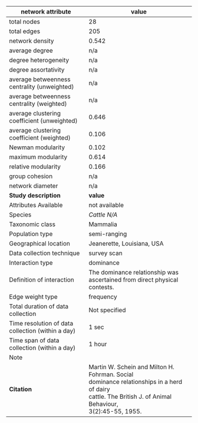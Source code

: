 network attribute|value
---|---
total nodes|28
total edges|205
network density|0.542
average degree|n/a
degree heterogeneity|n/a
degree assortativity|n/a
average betweenness centrality (unweighted)|n/a
average betweenness centrality (weighted)|n/a
average clustering coefficient (unweighted)|0.646
average clustering coefficient (weighted)|0.106
Newman modularity|0.102
maximum modularity|0.614
relative modularity|0.166
group cohesion|n/a
network diameter|n/a
**Study description**|**value**
Attributes Available|not available
Species|*Cattle N/A*
Taxonomic class|Mammalia
Population type|semi-ranging
Geographical location|Jeanerette, Louisiana, USA
Data collection technique|survey scan
Interaction type|dominance
Definition of interaction|The dominance relationship was ascertained from direct physical contests.
Edge weight type|frequency
Total duration of data collection|Not specified
Time resolution of data collection (within a day)|1 sec
Time span of data collection (within a day)|1 hour
Note|
**Citation** | Martin W. Schein and Milton H. Fohrman. Social <br> dominance relationships in a herd of dairy <br> cattle. The British J. of Animal Behaviour, <br> 3(2):45-55, 1955.